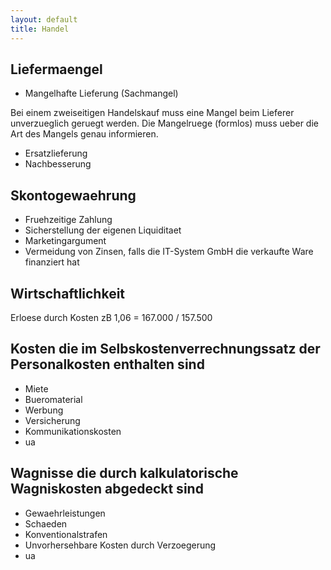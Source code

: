 ```yaml
---
layout: default
title: Handel
---
```

## Liefermaengel
- Mangelhafte Lieferung (Sachmangel)

Bei einem zweiseitigen Handelskauf muss eine Mangel beim Lieferer unverzueglich geruegt werden. Die Mangelruege (formlos) muss
ueber die Art des Mangels genau informieren.

- Ersatzlieferung
- Nachbesserung

## Skontogewaehrung
- Fruehzeitige Zahlung
- Sicherstellung der eigenen Liquiditaet
- Marketingargument
- Vermeidung von Zinsen, falls die IT-System GmbH die verkaufte Ware finanziert hat


## Wirtschaftlichkeit
Erloese durch Kosten zB 
1,06 = 167.000 / 157.500

## Kosten die im Selbskostenverrechnungssatz der Personalkosten enthalten sind
- Miete
- Bueromaterial
- Werbung
- Versicherung
- Kommunikationskosten
- ua

## Wagnisse die durch kalkulatorische Wagniskosten abgedeckt sind
- Gewaehrleistungen
- Schaeden
- Konventionalstrafen
- Unvorhersehbare Kosten durch Verzoegerung
- ua